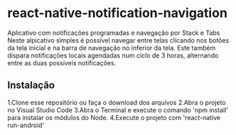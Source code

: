 # react-native-notification-navigation
Aplicativo com notificações programadas e navegação por Stack e Tabs
Neste alpicativo simples é possível navegar entre telas clicando nos botões da tela inicial e na barra de navegação no inferior da tela. Este também dispara notificações locais agendadas num ciclo de 3 horas, alternando entre as duas possíveis notificações.

## Instalação
1.Clone esse repositório ou faça o download dos arquivos
2.Abra o projeto no Visual Studio Code
3.Abra o Terminal e execute o comando 'npm install' para instalar os módulos do Node.
4.Execute o projeto com 'react-native run-android'
